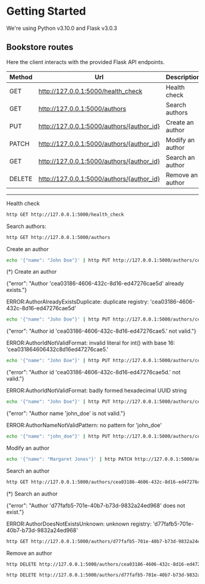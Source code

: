 # Getting Started

We're using Python v3.10.0 and Flask v3.0.3

## Bookstore routes

Here the client interacts with the provided Flask API endpoints.

| Method | Url                                       | Description      |
|--------|-------------------------------------------|------------------|
| GET    | http://127.0.0.1:5000/health_check        | Health check     |
| GET    | http://127.0.0.1:5000/authors             | Search authors   |
| PUT    | http://127.0.0.1:5000/authors/{author_id} | Create an author |
| PATCH  | http://127.0.0.1:5000/authors/{author_id} | Modify an author |
| GET    | http://127.0.0.1:5000/authors/{author_id} | Search an author |
| DELETE | http://127.0.0.1:5000/authors/{author_id} | Remove an author |

---

Health check
```bash
http GET http://127.0.0.1:5000/health_check
```

Search authors:
```bash
http GET http://127.0.0.1:5000/authors
```

Create an author
```bash
echo '{"name": "John Doe"}' | http PUT http://127.0.0.1:5000/authors/cea03186-4606-432c-8d16-ed47276cae5d
```

(*) Create an author

{"error": "Author 'cea03186-4606-432c-8d16-ed47276cae5d' already exists."}

ERROR:AuthorAlreadyExistsDuplicate: duplicate registry: 'cea03186-4606-432c-8d16-ed47276cae5d'
```bash
echo '{"name": "John Doe"}' | http PUT http://127.0.0.1:5000/authors/cea03186-4606-432c-8d16-ed47276cae5d
```
{"error": "Author id 'cea03186-4606-432c-8d16-ed47276cae5.' not valid."}

ERROR:AuthorIdNotValidFormat: invalid literal for int() with base 16: 'cea031864606432c8d16ed47276cae5.'
```bash
echo '{"name": "John Doe"}' | http PUT http://127.0.0.1:5000/authors/cea03186-4606-432c-8d16-ed47276cae5.
```
{"error": "Author id 'cea03186-4606-432c-8d16-ed47276cae5d.' not valid."}

ERROR:AuthorIdNotValidFormat: badly formed hexadecimal UUID string
```bash
echo '{"name": "John Doe"}' | http PUT http://127.0.0.1:5000/authors/cea03186-4606-432c-8d16-ed47276cae5d.
```
{"error": "Author name 'john_doe' is not valid."}

ERROR:AuthorNameNotValidPattern: no pattern for 'john_doe'
```bash
echo '{"name": "john_doe"}' | http PUT http://127.0.0.1:5000/authors/cea03186-4606-432c-8d16-ed47276cae5d
```

Modify an author
```bash
echo '{"name": "Margaret Jones"}' | http PATCH http://127.0.0.1:5000/authors/cea03186-4606-432c-8d16-ed47276cae5d
```

Search an author
```bash
http GET http://127.0.0.1:5000/authors/cea03186-4606-432c-8d16-ed47276cae5d
```

(*) Search an author

{"error": "Author 'd77fafb5-701e-40b7-b73d-9832a24ed968' does not exist."}

ERROR:AuthorDoesNotExistsUnknown: unknown registry: 'd77fafb5-701e-40b7-b73d-9832a24ed968'
```bash
http GET http://127.0.0.1:5000/authors/d77fafb5-701e-40b7-b73d-9832a24ed968
```

Remove an author
```bash
http DELETE http://127.0.0.1:5000/authors/cea03186-4606-432c-8d16-ed47276cae5d
```

```bash
http DELETE http://127.0.0.1:5000/authors/d77fafb5-701e-40b7-b73d-9832a24ed968
```
